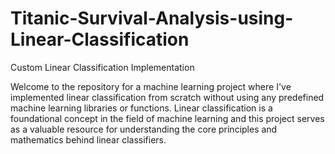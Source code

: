 # Titanic-Survival-Analysis-using-Linear-Classification

Custom Linear Classification Implementation

Welcome to the repository for a machine learning project where I've implemented linear classification from scratch without using any predefined machine learning libraries or functions.
Linear classification is a foundational concept in the field of machine learning and this project serves as a valuable resource for understanding the core principles and mathematics behind linear classifiers.
